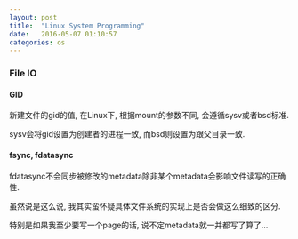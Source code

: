 ```yaml
---
layout: post
title:  "Linux System Programming"
date:   2016-05-07 01:10:57
categories: os
---
```


### File IO

#### GID

新建文件的gid的值, 在Linux下, 根据mount的参数不同, 会遵循sysv或者bsd标准.

sysv会将gid设置为创建者的进程一致, 而bsd则设置为跟父目录一致.

#### fsync, fdatasync

fdatasync不会同步被修改的metadata除非某个metadata会影响文件读写的正确性.

虽然说是这么说, 我其实蛮怀疑具体文件系统的实现上是否会做这么细致的区分.

特别是如果我至少要写一个page的话, 说不定metadata就一并都写了算了...



